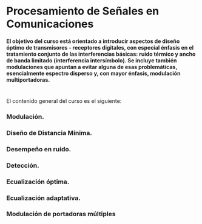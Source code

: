 # Procesamiento de Señales en Comunicaciones
#### El objetivo del curso está orientado a introducir aspectos de diseño óptimo de transmisores - receptores digitales, con especial énfasis en el tratamiento conjunto de las interferencias básicas: ruido térmico y ancho de banda limitado (interferencia intersímbolo). Se incluye también modulaciones que apuntan a evitar alguna de esas problemáticas, esencialmente espectro disperso y, con mayor énfasis, modulación multiportadoras.
#
El contenido general del curso es el siguiente:

### Modulación.
### Diseño de Distancia Mínima.
### Desempeño en ruido.
### Detección.
### Ecualización óptima.
### Ecualización adaptativa.
### Modulación de portadoras múltiples










